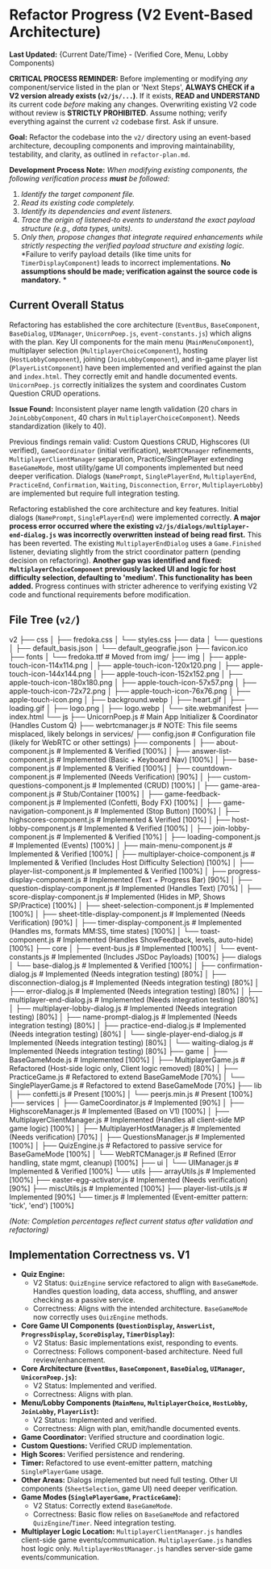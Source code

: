 # Refactor Progress (V2 Event-Based Architecture)

**Last Updated:** {Current Date/Time} - (Verified Core, Menu, Lobby Components)

**CRITICAL PROCESS REMINDER:** Before implementing or modifying *any* component/service listed in the plan or 'Next Steps', **ALWAYS CHECK if a V2 version already exists (`v2/js/...`)**. If it exists, **READ and UNDERSTAND** its current code *before* making any changes. Overwriting existing V2 code without review is **STRICTLY PROHIBITED**. Assume nothing; verify everything against the current `v2` codebase first. Ask if unsure.

**Goal:** Refactor the codebase into the `v2/` directory using an event-based architecture, decoupling components and improving maintainability, testability, and clarity, as outlined in `refactor-plan.md`.

**Development Process Note:**
*When modifying existing components, the following verification process **must** be followed:*
1.  *Identify the target component file.*
2.  *Read its existing code completely.*
3.  *Identify its dependencies and event listeners.*
4.  *Trace the origin of listened-to events to understand the exact payload structure (e.g., data types, units).*
5.  *Only then, propose changes that integrate required enhancements while strictly respecting the verified payload structure and existing logic.*
*Failure to verify payload details (like time units for `TimerDisplayComponent`) leads to incorrect implementations. **No assumptions should be made; verification against the source code is mandatory.** *

## Current Overall Status

Refactoring has established the core architecture (`EventBus`, `BaseComponent`, `BaseDialog`, `UIManager`, `UnicornPoep.js`, `event-constants.js`) which aligns with the plan. Key UI components for the main menu (`MainMenuComponent`), multiplayer selection (`MultiplayerChoiceComponent`), hosting (`HostLobbyComponent`), joining (`JoinLobbyComponent`), and in-game player list (`PlayerListComponent`) have been implemented and verified against the plan and `index.html`. They correctly emit and handle documented events. `UnicornPoep.js` correctly initializes the system and coordinates Custom Question CRUD operations.

**Issue Found:** Inconsistent player name length validation (20 chars in `JoinLobbyComponent`, 40 chars in `MultiplayerChoiceComponent`). Needs standardization (likely to 40).

Previous findings remain valid: Custom Questions CRUD, Highscores (UI verified), `GameCoordinator` (initial verification), `WebRTCManager` refinements, `MultiplayerClientManager` separation, Practice/SinglePlayer extending `BaseGameMode`, most utility/game UI components implemented but need deeper verification. Dialogs (`NamePrompt`, `SinglePlayerEnd`, `MultiplayerEnd`, `PracticeEnd`, `Confirmation`, `Waiting`, `Disconnection`, `Error`, `MultiplayerLobby`) are implemented but require full integration testing.

Refactoring established the core architecture and key features. Initial dialogs (`NamePrompt`, `SinglePlayerEnd`) were implemented correctly. **A major process error occurred where the existing `v2/js/dialogs/multiplayer-end-dialog.js` was incorrectly overwritten instead of being read first.** This has been reverted. The existing `MultiplayerEndDialog` uses a `Game.Finished` listener, deviating slightly from the strict coordinator pattern (pending decision on refactoring). **Another gap was identified and fixed: `MultiplayerChoiceComponent` previously lacked UI and logic for host difficulty selection, defaulting to 'medium'. This functionality has been added.** Progress continues with stricter adherence to verifying existing V2 code and functional requirements before modification.

## File Tree (`v2/`)

v2
├── css
│   ├── fredoka.css
│   └── styles.css
├── data
│   └── questions
│       ├── default_basis.json
│       └── default_geografie.json
├── favicon.ico
├── fonts
│   └── fredoka.ttf # Moved from img/
├── img
│   ├── apple-touch-icon-114x114.png
│   ├── apple-touch-icon-120x120.png
│   ├── apple-touch-icon-144x144.png
│   ├── apple-touch-icon-152x152.png
│   ├── apple-touch-icon-180x180.png
│   ├── apple-touch-icon-57x57.png
│   ├── apple-touch-icon-72x72.png
│   ├── apple-touch-icon-76x76.png
│   ├── apple-touch-icon.png
│   ├── background.webp
│   ├── heart.gif
│   ├── loading.gif
│   ├── logo.png
│   ├── logo.webp
│   └── site.webmanifest
├── index.html
└── js
    ├── UnicornPoep.js  # Main App Initializer & Coordinator (Handles Custom Q)
    ├── webrtcmanager.js # NOTE: This file seems misplaced, likely belongs in services/
    ├── config.json # Configuration file (likely for WebRTC or other settings)
    ├── components
    │   ├── about-component.js # Implemented & Verified [100%]
    │   ├── answer-list-component.js # Implemented (Basic + Keyboard Nav) [100%]
    │   ├── base-component.js # Implemented & Verified [100%]
    │   ├── countdown-component.js # Implemented (Needs Verification) [90%]
    │   ├── custom-questions-component.js # Implemented (CRUD) [100%]
    │   ├── game-area-component.js # Stub/Container [100%]
    │   ├── game-feedback-component.js # Implemented (Confetti, Body FX) [100%]
    │   ├── game-navigation-component.js # Implemented (Stop Button) [100%]
    │   ├── highscores-component.js # Implemented & Verified [100%]
    │   ├── host-lobby-component.js # Implemented & Verified [100%]
    │   ├── join-lobby-component.js # Implemented & Verified [10%]
    │   ├── loading-component.js # Implemented (Events) [100%]
    │   ├── main-menu-component.js # Implemented & Verified [100%]
    │   ├── multiplayer-choice-component.js # Implemented & Verified (Includes Host Difficulty Selection) [100%]
    │   ├── player-list-component.js # Implemented & Verified [100%]
    │   ├── progress-display-component.js # Implemented (Text + Progress Bar) [90%]
    │   ├── question-display-component.js # Implemented (Handles Text) [70%]
    │   ├── score-display-component.js # Implemented (Hides in MP, Shows SP/Practice) [100%]
    │   ├── sheet-selection-component.js # Implemented [100%]
    │   ├── sheet-title-display-component.js # Implemented (Needs Verification) [90%]
    │   ├── timer-display-component.js # Implemented (Handles ms, formats MM:SS, time states) [100%]
    │   └── toast-component.js # Implemented (Handles ShowFeedback, levels, auto-hide) [100%]
    ├── core
    │   ├── event-bus.js # Implemented [100%]
    │   └── event-constants.js # Implemented (Includes JSDoc Payloads) [100%]
    ├── dialogs
    │   └── base-dialog.js # Implemented & Verified [100%]
    │   ├── confirmation-dialog.js # Implemented (Needs integration testing) [80%]
    │   ├── disconnection-dialog.js # Implemented (Needs integration testing) [80%]
    │   ├── error-dialog.js # Implemented (Needs integration testing) [80%]
    │   ├── multiplayer-end-dialog.js # Implemented (Needs integration testing) [80%]
    │   ├── multiplayer-lobby-dialog.js # Implemented (Needs integration testing) [80%]
    │   ├── name-prompt-dialog.js # Implemented (Needs integration testing) [80%]
    │   ├── practice-end-dialog.js # Implemented (Needs integration testing) [80%]
    │   └── single-player-end-dialog.js # Implemented (Needs integration testing) [80%]
    │   └── waiting-dialog.js # Implemented (Needs integration testing) [80%]
    ├── game
    │   ├── BaseGameMode.js # Implemented [100%]
    │   ├── MultiplayerGame.js # Refactored (Host-side logic only, Client logic removed) [80%]
    │   ├── PracticeGame.js # Refactored to extend BaseGameMode [70%]
    │   └── SinglePlayerGame.js # Refactored to extend BaseGameMode [70%]
    ├── lib
    │   ├── confetti.js # Present [100%]
    │   └── peerjs.min.js # Present [100%]
    ├── services
    │   ├── GameCoordinator.js # Implemented  [90%]
    │   ├── HighscoreManager.js # Implemented (Based on V1) [100%]
    │   ├── MultiplayerClientManager.js # Implemented (Handles all client-side MP game logic) [100%]
    │   ├── MultiplayerHostManager.js # Implemented (Needs verification) [70%]
    │   ├── QuestionsManager.js # Implemented [100%]
    │   ├── QuizEngine.js # Refactored to passive service for BaseGameMode [100%]
    │   └── WebRTCManager.js # Refined (Error handling, state mgmt, cleanup) [100%]
    ├── ui
    │   └── UIManager.js # Implemented & Verified [100%]
    └── utils
        ├── arrayUtils.js # Implemented [100%]
        ├── easter-egg-activator.js # Implemented (Needs verification) [90%]
        ├── miscUtils.js # Implemented [100%]
        ├── player-list-utils.js # Implemented [90%]
        └── timer.js # Implemented (Event-emitter pattern: 'tick', 'end') [100%]


*(Note: Completion percentages reflect current status after validation and refactoring)*

## Implementation Correctness vs. V1

*   **Quiz Engine:**
    *   V2 Status: `QuizEngine` service refactored to align with `BaseGameMode`. Handles question loading, data access, shuffling, and answer checking as a passive service.
    *   Correctness: Aligns with the intended architecture. `BaseGameMode` now correctly uses `QuizEngine` methods.
*   **Core Game UI Components (`QuestionDisplay`, `AnswerList`, `ProgressDisplay`, `ScoreDisplay`, `TimerDisplay`):**
    *   V2 Status: Basic implementations exist, responding to events.
    *   Correctness: Follows component-based architecture. Need full review/enhancement.
*   **Core Architecture (`EventBus`, `BaseComponent`, `BaseDialog`, `UIManager`, `UnicornPoep.js`):**
    *   V2 Status: Implemented and verified.
    *   Correctness: Aligns with plan.
*   **Menu/Lobby Components (`MainMenu`, `MultiplayerChoice`, `HostLobby`, `JoinLobby`, `PlayerList`):**
    *   V2 Status: Implemented and verified.
    *   Correctness: Align with plan, emit/handle documented events.
*   **Game Coordinator:** Verified structure and coordination logic.
*   **Custom Questions:** Verified CRUD implementation.
*   **High Scores:** Verified persistence and rendering.
*   **Timer:** Refactored to use event-emitter pattern, matching `SinglePlayerGame` usage.
*   **Other Areas:** Dialogs implemented but need full testing. Other UI components (`SheetSelection`, game UI) need deeper verification.
*   **Game Modes (`SinglePlayerGame`, `PracticeGame`):**
    *   V2 Status: Correctly extend `BaseGameMode`.
    *   Correctness: Basic flow relies on `BaseGameMode` and refactored `QuizEngine`/`Timer`. Need integration testing.
*   **Multiplayer Logic Location:** 
 `MultiplayerClientManager.js` handles client-side game events/communication. `MultiplayerGame.js` handles host logic only.
`MultiplayerHostManager.js` handles server-side game events/communication. 


